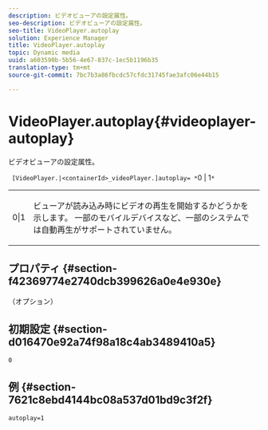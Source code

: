 ```yaml
---
description: ビデオビューアの設定属性。
seo-description: ビデオビューアの設定属性。
seo-title: VideoPlayer.autoplay
solution: Experience Manager
title: VideoPlayer.autoplay
topic: Dynamic media
uuid: a603590b-5b56-4e67-837c-1ec5b1196b35
translation-type: tm+mt
source-git-commit: 7bc7b3a86fbcdc57cfdc31745fae3afc06e44b15

---
```



# VideoPlayer.autoplay{#videoplayer-autoplay}

ビデオビューアの設定属性。

` [VideoPlayer.|<containerId>_videoPlayer.]autoplay= *`0 | 1`*`

<table id="table_C616483932C2482CA9794DDD7313FD7C"> 
 <tbody> 
  <tr> 
   <td colname="col1"> <p> <span class="codeph"> <span class="varname"> 0|1</span> </span> </p> </td> 
   <td colname="col2"> <p> ビューアが読み込み時にビデオの再生を開始するかどうかを示します。 一部のモバイルデバイスなど、一部のシステムでは自動再生がサポートされていません。 </p> </td> 
  </tr> 
 </tbody> 
</table>

## プロパティ {#section-f42369774e2740dcb399626a0e4e930e}

（オプション）

## 初期設定 {#section-d016470e92a74f98a18c4ab3489410a5}

`0`

## 例 {#section-7621c8ebd4144bc08a537d01bd9c3f2f}

```
autoplay=1
```

